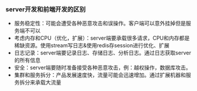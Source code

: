 ### server开发和前端开发的区别

+ 服务稳定性：可能会遭受各种恶意攻击和误操作。客户端可以意外挂掉但是服务端不可以
+ 考虑内存和CPU（优化，扩展）：server端要承载很多请求，CPU和内存都是稀缺资源。使用stream写日志&使用redis存session进行优化、扩展
+ 日志记录：server端要记录日志、存储日志、分析日志。通过日志获取server的所有信息
+ 安全：server端要随时准备接受各种恶意攻击，例：越权操作，数据库攻击。
+ 集群和服务拆分：产品发展速度快，流量可能会迅速增加。通过扩展机器和服务拆分来承载大流量

